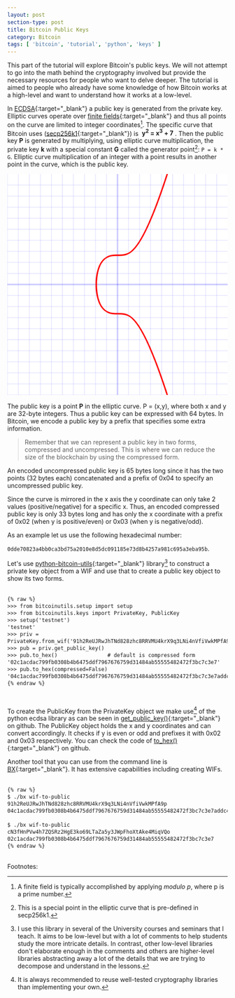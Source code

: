 ```yaml
---
layout: post
section-type: post
title: Bitcoin Public Keys
category: Bitcoin
tags: [ 'bitcoin', 'tutorial', 'python', 'keys' ]
---
```


This part of the tutorial will explore Bitcoin's public keys. We will not attempt to go into the math behind the cryptography involved but provide the necessary resources for people who want to delve deeper. The tutorial is aimed to people who already have some knowledge of how Bitcoin works at a high-level and want to understand how it works at a low-level.

In [ECDSA](https://cryptobook.nakov.com/asymmetric-key-ciphers/elliptic-curve-cryptography-ecc){:target="_blank"} a public key is generated from the private key. Elliptic curves operate over [finite fields](https://en.wikipedia.org/wiki/Finite_field){:target="_blank"} and thus all points on the curve are limited to integer coordinates[^1]. The specific curve that Bitcoin uses ([secp256k1](https://en.bitcoin.it/wiki/Secp256k1){:target="_blank"}) is &nbsp;**y<sup>2</sup> = x<sup>3</sup> + 7**&nbsp;. Then the public key **P** is generated by multiplying,  using elliptic curve multiplication, the private key **k** with a special constant **G** called the generator point[^2]: `P = k * G`. Elliptic curve multiplication of an integer with a point results in another point in the curve, which is the public key.

![Elliptic Curve](/assets/images/ecurve.png)

The public key is a point **P** in the elliptic curve. P = (x,y), where both x and y are 32-byte integers. Thus a public key can be expressed with 64 bytes. In Bitcoin, we encode a public key by a prefix that specifies some extra information.

> Remember that we can represent a public key in two forms, compressed and uncompressed. This is where we can reduce the size of the blockchain by using the compressed form.

An encoded uncompressed public key is 65 bytes long since it has the two points (32 bytes each) concatenated and a prefix of 0x04 to specify an uncompressed public key.

Since the curve is mirrored in the x axis the y coordinate can only take 2 values (positive/negative) for a specific x. Thus, an encoded compressed public key is only 33 bytes long and has only the x coordinate with a prefix of 0x02 (when y is positive/even) or 0x03 (when y is negative/odd). 

As an example let us use the following hexadecimal number:

`0dde70823a4bb0ca3bd75a2010e8d5dc091185e73d8b4257a981c695a3eba95b`. 

Let's use [python-bitcoin-utils](https://github.com/karask/python-bitcoin-utils){:target="_blank"} library[^3] to construct a private key object from a WIF and use that to create a public key object to show its two forms.

<pre><code data-trim class="python">
{% raw %}
>>> from bitcoinutils.setup import setup
>>> from bitcoinutils.keys import PrivateKey, PublicKey
>>> setup('testnet')
'testnet'
>>> priv = PrivateKey.from_wif('91h2ReUJRwJhTNd828zhc8RRVMU4krX9q3LNi4nVfiVwkMPfA9p')
>>> pub = priv.get_public_key()
>>> pub.to_hex()                # default is compressed form
'02c1acdac799fb0308b4b6475ddf7967676759d31484ab55555482472f3bc7c3e7'
>>> pub.to_hex(compressed=False)
'04c1acdac799fb0308b4b6475ddf7967676759d31484ab55555482472f3bc7c3e7addc4cbba6656a4be4bc6933a6af712b897a543a09c4b899e5f7b943d38108a8'
{% endraw %}
</code></pre>
<br/> 

To create the PublicKey from the PrivateKey object we make use[^4] of the python ecdsa library as can be seen in [get\_public\_key()](https://github.com/karask/python-bitcoin-utils/blob/fb0849f81117943563b17f1870a9607d48ca9653/bitcoinutils/keys.py#L351-L355){:target="_blank"} on github. The PublicKey object holds the x and y coordinates and can convert accordingly. It checks if y is even or odd and prefixes it with 0x02 and 0x03 respectively. You can check the code of [to\_hex()](https://github.com/karask/python-bitcoin-utils/blob/fb0849f81117943563b17f1870a9607d48ca9653/bitcoinutils/keys.py#L453-L469){:target="_blank"} on github.

Another tool that you can use from the command line is [BX](https://github.com/libbitcoin/libbitcoin-explorer/wiki/Download-BX){:target="_blank"}. It has extensive capabilities including creating WIFs.

<pre><code data-trim class="python">
{% raw %}
$ ./bx wif-to-public 91h2ReUJRwJhTNd828zhc8RRVMU4krX9q3LNi4nVfiVwkMPfA9p
04c1acdac799fb0308b4b6475ddf7967676759d31484ab55555482472f3bc7c3e7addc4cbba6656a4be4bc6933a6af712b897a543a09c4b899e5f7b943d38108a8

$ ./bx wif-to-public cN3fHnPVw4h7ZQSRz2HgE3ko69LTaZa5y3JWpFhoXtAke4MiqVQo
02c1acdac799fb0308b4b6475ddf7967676759d31484ab55555482472f3bc7c3e7
{% endraw %}
</code></pre>



<br/>
Footnotes:

[^1]: A finite field is typically accomplished by applying *modulo p*, where p is a prime number.
[^2]: This is a special point in the elliptic curve that is pre-defined in secp256k1.
[^3]: I use this library in several of the University courses and seminars that I teach. It aims to be low-level but with a lot of comments to help students study the more intricate details. In contrast, other low-level libraries don't elaborate enough in the comments and others are higher-level libraries abstracting away a lot of the details that we are trying to decompose and understand in the lessons.
[^4]: It is always recommended to reuse well-tested cryptography libraries than implementing your own.
